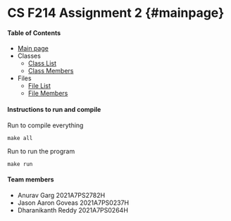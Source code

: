 # CS F214 Assignment 2 {#mainpage}

#### Table of Contents
- <a href="./index.html">Main page</a>
- Classes
  - <a href="./annotated.html">Class List</a>
  - <a href="./functions.html">Class Members</a>
- Files
  - <a href="./files.html">File List</a>
  - <a href="./globals.html">File Members</a>

#### Instructions to run and compile

Run to compile everything
```
make all
```
Run to run the program
```
make run
```

#### Team members

- Anurav Garg 2021A7PS2782H
- Jason Aaron Goveas 2021A7PS0237H
- Dharanikanth Reddy 2021A7PS0264H